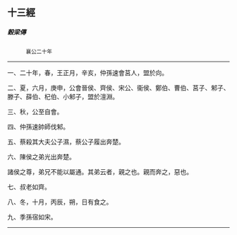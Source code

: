 

## 十三經

##### 穀梁傳
　　　`襄公二十年`

* * *

一、二十年，春，王正月，辛亥，仲孫速會莒人，盟於向。

二、夏，六月，庚申，公會晉侯、齊侯、宋公、衞侯、鄭伯、曹伯、莒子、邾子、滕子、薛伯、杞伯、小邾子，盟於澶淵。

三、秋，公至自會。

四、仲孫速帥師伐邾。

五、蔡殺其大夫公子濕，蔡公子履出奔楚。

六、陳侯之弟光出奔楚。

諸侯之尊，弟兄不能以屬通。其弟云者，親之也。親而奔之，惡也。

七、叔老如齊。

八、冬，十月，丙辰，朔，日有食之。

九、季孫宿如宋。

* * *

